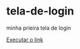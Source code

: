# tela-de-login
 minha prieira tela de login

<a href="file:///C:/Users/vande/OneDrive/Documentos/Estudos-projetos/tela-de-login/index.html">Executar o link</a>